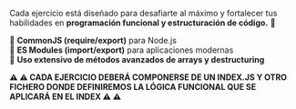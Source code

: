 Cada ejercicio está diseñado para desafiarte al máximo y fortalecer tus habilidades en <strong>programación funcional y estructuración de código.</strong> 📌

🔹 <strong>CommonJS (require/export)</strong> para Node.js  
🔹 <strong>ES Modules (import/export)</strong> para aplicaciones modernas  
🔹 <strong>Uso extensivo de métodos avanzados de arrays y destructuring</strong>  

<strong>⚠️ ⚠️ CADA EJERCICIO DEBERÁ COMPONERSE DE UN INDEX.JS Y OTRO FICHERO DONDE DEFINIREMOS LA LÓGICA FUNCIONAL QUE SE APLICARÁ EN EL INDEX ⚠️ ⚠️</strong>

